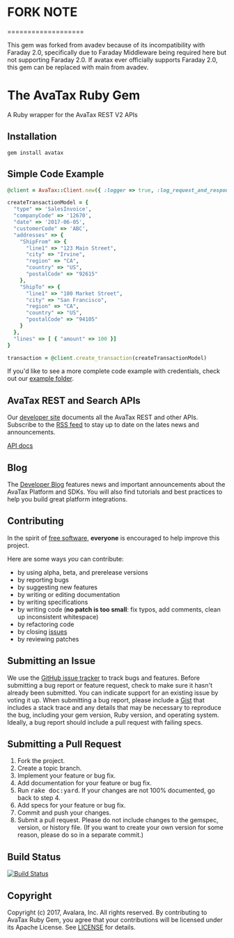 # FORK NOTE
===================

This gem was forked from avadev because of its incompatibility with Faraday 2.0, specifically due to Faraday Middleware being required here but not supporting Faraday 2.0. If avatax ever officially supports Faraday 2.0, this gem can be replaced with main from avadev.

The AvaTax Ruby Gem
====================
A Ruby wrapper for the AvaTax REST V2 APIs

Installation
------------
	gem install avatax

Simple Code Example
-------------------------
```ruby
@client = AvaTax::Client.new({ :logger => true, :log_request_and_response_info => true })

createTransactionModel = {
  "type" => 'SalesInvoice',
  "companyCode" => '12670',
  "date" => '2017-06-05',
  "customerCode" => 'ABC',
  "addresses" => {
    "ShipFrom" => {
      "line1" => "123 Main Street",
      "city" => "Irvine",
      "region" => "CA",
      "country" => "US",
      "postalCode" => "92615"
    },
    "ShipTo" => {
      "line1" => "100 Market Street",
      "city" => "San Francisco",
      "region" => "CA",
      "country" => "US",
      "postalCode" => "94105"
    }
  },
  "lines" => [ { "amount" => 100 }]
}

transaction = @client.create_transaction(createTransactionModel)
```

If you'd like to see a more complete code example with credentials, check out our [example folder](/example).

AvaTax REST and Search APIs
------------------------------
Our [developer site](https://developer.avalara.com/) documents all the AvaTax REST and other APIs. Subscribe to the [RSS feed](developer.avalara.com/feed.xml) to stay up to date on the lates news and announcements.

[API docs](http://www.rubydoc.info/github/avadev/AvaTax-REST-V2-Ruby-SDK/)

Blog
----------------------------
The [Developer Blog](https://developer.avalara.com/blog/) features news and important announcements about the AvaTax Platform and SDKs. You will also find tutorials and best practices to help you build great platform integrations.

Contributing
------------
In the spirit of [free software](http://www.fsf.org/licensing/essays/free-sw.html), **everyone** is encouraged to help improve this project.

Here are some ways *you* can contribute:

* by using alpha, beta, and prerelease versions
* by reporting bugs
* by suggesting new features
* by writing or editing documentation
* by writing specifications
* by writing code (**no patch is too small**: fix typos, add comments, clean up inconsistent whitespace)
* by refactoring code
* by closing [issues](https://github.com/avadev/AvaTax-REST-V2-Ruby-SDK/issues)
* by reviewing patches


Submitting an Issue
-------------------
We use the [GitHub issue tracker](https://github.com/avadev/AvaTax-REST-V2-Ruby-SDK/issues) to track bugs and
features. Before submitting a bug report or feature request, check to make sure it hasn't already
been submitted. You can indicate support for an existing issue by voting it up. When submitting a
bug report, please include a [Gist](http://gist.github.com/) that includes a stack trace and any
details that may be necessary to reproduce the bug, including your gem version, Ruby version, and
operating system. Ideally, a bug report should include a pull request with failing specs.

Submitting a Pull Request
-------------------------
1. Fork the project.
2. Create a topic branch.
3. Implement your feature or bug fix.
4. Add documentation for your feature or bug fix.
5. Run <tt>rake doc:yard</tt>. If your changes are not 100% documented, go back to step 4.
6. Add specs for your feature or bug fix.
7. Commit and push your changes.
8. Submit a pull request. Please do not include changes to the gemspec, version, or history file. (If you want to create your own version for some reason, please do so in a separate commit.)

Build Status
------------
[![Build Status](https://travis-ci.org/avadev/AvaTax-REST-V2-Ruby-SDK.svg?branch=master)](https://travis-ci.org/avadev/AvaTax-REST-V2-Ruby-SDK)

Copyright
---------
Copyright (c) 2017, Avalara, Inc. All rights reserved.
By contributing to AvaTax Ruby Gem, you agree that your contributions will be licensed under its Apache License.
See [LICENSE](https://github.com/avadev/AvaTax-REST-V2-Ruby-SDK/) for details.
